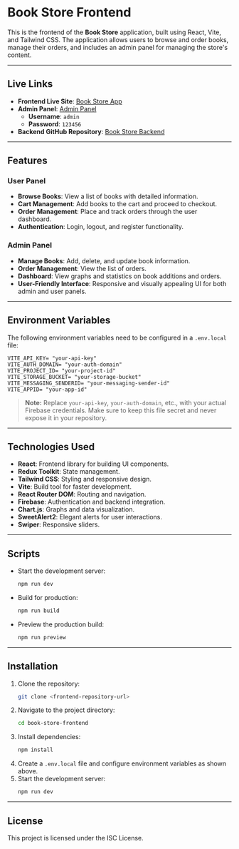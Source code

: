 # Book Store Frontend

This is the frontend of the **Book Store** application, built using React, Vite, and Tailwind CSS. The application allows users to browse and order books, manage their orders, and includes an admin panel for managing the store's content.

---

## Live Links

- **Frontend Live Site**: [Book Store App](https://book-store-app-ff563.web.app/)
- **Admin Panel**: [Admin Panel](https://book-store-app-ff563.web.app/admin)
  - **Username**: `admin`
  - **Password**: `123456`
- **Backend GitHub Repository**: [Book Store Backend](https://github.com/saagor16/Book-Store-Backend-)

---

## Features

### User Panel

- **Browse Books**: View a list of books with detailed information.
- **Cart Management**: Add books to the cart and proceed to checkout.
- **Order Management**: Place and track orders through the user dashboard.
- **Authentication**: Login, logout, and register functionality.

### Admin Panel

- **Manage Books**: Add, delete, and update book information.
- **Order Management**: View the list of orders.
- **Dashboard**: View graphs and statistics on book additions and orders.
- **User-Friendly Interface**: Responsive and visually appealing UI for both admin and user panels.

---

## Environment Variables

The following environment variables need to be configured in a `.env.local` file:

```env
VITE_API_KEY= "your-api-key"
VITE_AUTH_DOMAIN= "your-auth-domain"
VITE_PROJECT_ID= "your-project-id"
VITE_STORAGE_BUCKET= "your-storage-bucket"
VITE_MESSAGING_SENDERID= "your-messaging-sender-id"
VITE_APPID= "your-app-id"
```

> **Note:** Replace `your-api-key`, `your-auth-domain`, etc., with your actual Firebase credentials. Make sure to keep this file secret and never expose it in your repository.


---

## Technologies Used

- **React**: Frontend library for building UI components.
- **Redux Toolkit**: State management.
- **Tailwind CSS**: Styling and responsive design.
- **Vite**: Build tool for faster development.
- **React Router DOM**: Routing and navigation.
- **Firebase**: Authentication and backend integration.
- **Chart.js**: Graphs and data visualization.
- **SweetAlert2**: Elegant alerts for user interactions.
- **Swiper**: Responsive sliders.

---

## Scripts

- Start the development server:
  ```bash
  npm run dev
  ```
- Build for production:
  ```bash
  npm run build
  ```
- Preview the production build:
  ```bash
  npm run preview
  ```

---

## Installation

1. Clone the repository:
   ```bash
   git clone <frontend-repository-url>
   ```
2. Navigate to the project directory:
   ```bash
   cd book-store-frontend
   ```
3. Install dependencies:
   ```bash
   npm install
   ```
4. Create a `.env.local` file and configure environment variables as shown above.
5. Start the development server:
   ```bash
   npm run dev
   ```

---

## License

This project is licensed under the ISC License.

